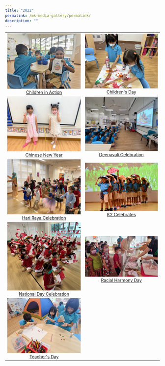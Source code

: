 ```yaml
---
title: "2022"
permalink: /mk-media-gallery/permalink/
description: ""
---
```

|                 |                                     |
|:-------------:|:----------------:|
| ![](/images/Children%20in%20Action.jpeg)<a href="https://photos.app.goo.gl/agUdEbSWob2DhcG26" target="_blank"> Children in Action</a>      |![](/images/Children's%20Day.jpg)<a href="https://photos.app.goo.gl/zafnjXH9FjHxmD2eA" target="_blank"> Children's Day</a>
| ![](/images/Chinese%20New%20Year.jpeg)<a href="https://photos.app.goo.gl/Sz32HzcyiPAbNBKx5" target="_blank"> Chinese New Year</a>      |![](/images/Deepavali%20Celebration.jpeg)<a href="https://photos.app.goo.gl/Kb2Yg55tpXj8yzBj7" target="_blank"> Deepavali Celebration</a>
| ![](/images/Hari%20Raya.jpg)<a href="https://photos.app.goo.gl/j6VdcU59CdWKZG6f9" target="_blank"> Hari Raya Celebration</a>      |![](/images/K2%20Celebrates.jpg)<a href="https://photos.app.goo.gl/RxyNuHcj4q1Y3W3C9" target="_blank"> K2 Celebrates</a>
| ![](/images/National%20Day.jpg)<a href="https://photos.app.goo.gl/5KYPXd4f9bgQhLiz8" target="_blank"> National Day Celebration</a>      |![](/images/Racial%20Harmony.jpeg)<a href="https://photos.app.goo.gl/MvKHu8o1VLyG2byS7" target="_blank"> Racial Harmony Day</a>
| ![](/images/Teacher's%20Day.jpg)<a href="https://photos.app.goo.gl/9XFQHwGZHpe4SS7f6" target="_blank"> Teacher's Day</a>      |